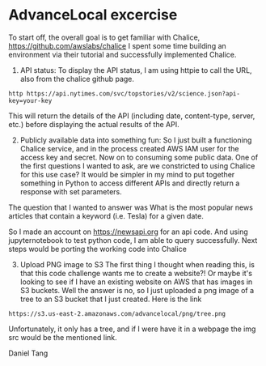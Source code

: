 # AdvanceLocal excercise

To start off, the overall goal is to get familiar with Chalice,
https://github.com/awslabs/chalice
I spent some time building an environment via their tutorial and successfully implemented Chalice.

1) API status:
To display the API status, I am using httpie to call the URL, also from the chalice github page.
```
http https://api.nytimes.com/svc/topstories/v2/science.json?api-key=your-key
```
This will return the details of the API (including date, content-type, server, etc.) before displaying the actual results of the API.

2) Publicly available data into something fun:
So I just built a functioning Chalice service, and in the process created AWS IAM user for the access key and secret. Now on to consuming some public data. 
One of the first questions I wanted to ask, are we constricted to using Chalice for this use case? It would be simpler in my mind to put together something in Python to access different APIs and directly return a response with set parameters.

The question that I wanted to answer was What is the most popular news articles that contain a keyword (i.e. Tesla) for a given date.

So I made an account on https://newsapi.org for an api code.
And using jupyternotebook to test python code, I am able to query successfully.
Next steps would be porting the working code into Chalice

3) Upload PNG image to S3
The first thing I thought when reading this, is that this code challenge wants me to create a website?! 
Or maybe it's looking to see if I have an existing website on AWS that has images in S3 buckets. 
Well the answer is no, so I just uploaded a png image of a tree to an S3 bucket that I just created. 
Here is the link
```
https://s3.us-east-2.amazonaws.com/advancelocal/png/tree.png
```
Unfortunately, it only has a tree, and if I were have it in a webpage the img src would be the mentioned link.

Daniel Tang
